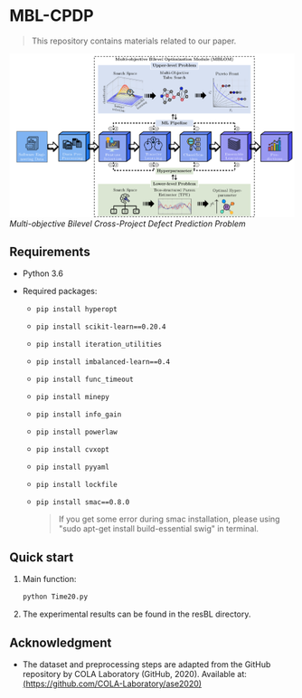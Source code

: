 # MBL-CPDP

> This repository contains materials related to our paper.

![MBL-CPDP](MBL-CPDP.png)
*Multi-objective Bilevel Cross-Project Defect Prediction Problem*

## Requirements

- Python 3.6

- Required packages:

  - `pip install hyperopt`
    
  - `pip install scikit-learn==0.20.4`
  
  - `pip install iteration_utilities` 
  
  - `pip install imbalanced-learn==0.4`  
  
  - `pip install func_timeout`
  
  - `pip install minepy`
  
  - `pip install info_gain`
  
  - `pip install powerlaw`
  
  - `pip install cvxopt`
  
  - `pip install pyyaml`
  
  - `pip install lockfile`
  
  - `pip install smac==0.8.0 `
  
    > If you get some error during smac installation, please using "sudo apt-get install build-essential swig" in terminal.

## Quick start 
1. Main function:
   ```python
   python Time20.py
   ```
2. The experimental results can be found in the resBL directory. 



## Acknowledgment

- The dataset and preprocessing steps are adapted from the GitHub repository by COLA Laboratory (GitHub, 2020). Available at: [(https://github.com/COLA-Laboratory/ase2020)](https://github.com/COLA-Laboratory/ase2020)
